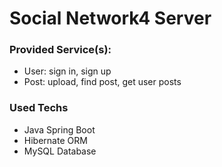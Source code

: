 # Social Network4 Server

### Provided Service(s):
- User: sign in, sign up
- Post: upload, find post, get user posts

### Used Techs
- Java Spring Boot
- Hibernate ORM
- MySQL Database
